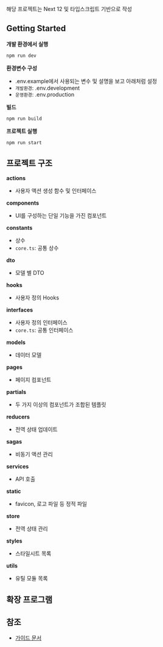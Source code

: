 해당 프로젝트는 Next 12 및 타입스크립트 기반으로 작성

## Getting Started

**개발 환경에서 실행**

```bash
npm run dev
```

**환경변수 구성**

-   .env.example에서 사용되는 변수 및 설명을 보고 아래처럼 설정
-   `개발환경`: .env.development
-   `운영환경`: .env.production

**빌드**

```bash
npm run build
```

**프로젝트 실행**

```bash
npm run start
```

## 프로젝트 구조

**actions**

-   사용자 액션 생성 함수 및 인터페이스

**components**

-   UI를 구성하는 단일 기능을 가진 컴포넌트

**constants**

-   상수
-   `core.ts`: 공통 상수

**dto**

-   모델 별 DTO

**hooks**

-   사용자 정의 Hooks

**interfaces**

-   사용자 정의 인터페이스
-   `core.ts`: 공통 인터페이스

**models**

-   데이터 모델

**pages**

-   페이지 컴포넌트

**partials**

-   두 가지 이상의 컴포넌트가 조합된 템플릿

**reducers**

-   전역 상태 업데이트

**sagas**

-   비동기 액션 관리

**services**

-   API 호출

**static**

-   favicon, 로고 파일 등 정적 파일

**store**

-   전역 상태 관리

**styles**

-   스타일시트 목록

**utils**

-   유틸 모듈 목록

## 확장 프로그램

## 참조

-   [가이드 문서](https://docs.google.com/spreadsheets/d/1gjfNiE-p-m4lWFO5tvC9xn4mHJ-yHSfxO6MmF46QDuc/edit#gid=0)
